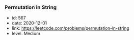 ### Permutation in String

* id: 567
* date: 2020-12-01
* link: https://leetcode.com/problems/permutation-in-string
* level: Medium

